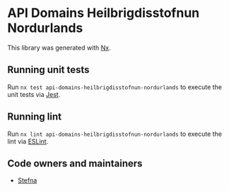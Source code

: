 # API Domains Heilbrigdisstofnun Nordurlands

This library was generated with [Nx](https://nx.dev).

## Running unit tests

Run `nx test api-domains-heilbrigdisstofnun-nordurlands` to execute the unit tests via [Jest](https://jestjs.io).

## Running lint

Run `nx lint api-domains-heilbrigdisstofnun-nordurlands` to execute the lint via [ESLint](https://eslint.org/).

## Code owners and maintainers

- [Stefna](https://github.com/orgs/island-is/teams/stefna/members)
